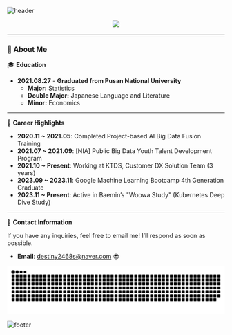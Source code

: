 ![header](https://capsule-render.vercel.app/api?type=waving&color=gradient&height=200&section=header&text=The%20journey%20is%20the%20reward&fontSize=30&animation=fadeIn&customColorList=2)

<p align="center">
  <a href="https://skillicons.dev">
    <img src="https://skillicons.dev/icons?i=kubernetes,docker,terraform,aws,azure,github,gitlab,jenkins,kafka,postgres,python,fastapi,nextjs,react,ts&perline=5" />
  </a>
</p>

---

### 🚀 About Me

🎓 **Education**

- **2021.08.27** - **Graduated from Pusan National University**
  - **Major:** Statistics
  - **Double Major:** Japanese Language and Literature
  - **Minor:** Economics

---
🌱 **Career Highlights**

- **2020.11 ~ 2021.05**: Completed Project-based AI Big Data Fusion Training
- **2021.07 ~ 2021.09**: [NIA] Public Big Data Youth Talent Development Program
- **2021.10 ~ Present**: Working at KTDS, Customer DX Solution Team (3 years)
- **2023.09 ~ 2023.11**: Google Machine Learning Bootcamp 4th Generation Graduate
- **2023.11 ~ Present**: Active in Baemin’s "Woowa Study" (Kubernetes Deep Dive Study)

---
📧 **Contact Information**

If you have any inquiries, feel free to email me! I’ll respond as soon as possible.

- **Email**: destiny2468s@naver.com 😎

<picture>
  <source
    media="(prefers-color-scheme: dark)"
    srcset="https://github.com/yuchan509/yuchan509/blob/output/github-contribution-grid-snake.svg"
  />
  <source
    media="(prefers-color-scheme: light)"
    srcset="https://github.com/yuchan509/yuchan509/blob/output/github-contribution-grid-snake.svg"
  />
  <img
    alt="github contribution grid snake animation"
    src="https://github.com/yuchan509/yuchan509/blob/output/github-contribution-grid-snake.svg"
  />
</picture>

![footer](https://capsule-render.vercel.app/api?type=waving&color=gradient&height=200&section=footer&customColorList=2)

